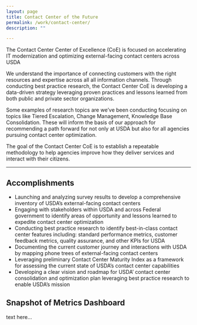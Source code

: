 ```yaml
---
layout: page
title: Contact Center of the Future
permalink: /work/contact-center/
description: ""

---
```


<div class="deck">The Contact Center Center of Excellence (CoE) is focused on accelerating IT modernization and optimizing external-facing contact centers across USDA</div>

We understand the importance of connecting customers with the right resources and expertise across all all information channels. Through conducting best practice research, the Contact Center CoE is developing a data-driven strategy leveraging proven practices and lessons learned from both public and private sector organizations.

Some examples of research topics are we’ve been conducting focusing on topics like Tiered Escalation, Change Management, Knowledge Base Consolidation. These will inform the basis of our approach for recommending a path forward for not only at USDA but also for all agencies pursuing contact center optimization.

The goal of the Contact Center CoE is to establish a repeatable methodology to help agencies improve how they deliver services and interact with their citizens.

---


## Accomplishments
- Launching and analyzing survey results to develop a comprehensive inventory of USDA’s external-facing contact centers
- Engaging with stakeholders within USDA and across Federal government to identify areas of opportunity and lessons learned to expedite contact center optimization
- Conducting best practice research to identify best-in-class contact center features including: standard performance metrics, customer feedback metrics, quality assurance, and other KPIs for USDA
- Documenting the current customer journey and interactions with USDA by mapping phone trees of external-facing contact centers
- Leveraging preliminary Contact Center Maturity Index as a framework for assessing the current state of USDA’s contact center capabilities
- Developing a clear vision and roadmap for USDA’ contact center consolidation and optimization plan leveraging best practice research to enable USDA’s mission


## Snapshot of Metrics Dashboard
text here...
